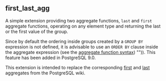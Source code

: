 first_last_agg
--------------

A simple extension providing two aggregate functions, `last` and `first`
aggregate functions, operating on any element type and returning the last or
the first value of the group.

Since by default the ordering inside groups created by a `GROUP BY` expression
is not defined, it is advisable to use an `ORDER BY` clause inside the
aggregate expression (see the [aggregate function syntax](http://www.postgresql.org/docs/current/static/sql-expressions.html#SYNTAX-AGGREGATES))
"")).
This feature has been added in PostgreSQL 9.0.

This extension is intended to replace the corresponding
[first](http://wiki.postgresql.org/wiki/Last_%28aggregate%29) and
[last](http://wiki.postgresql.org/wiki/First_%28aggregate%29) aggregates from
the PostgreSQL wiki.
